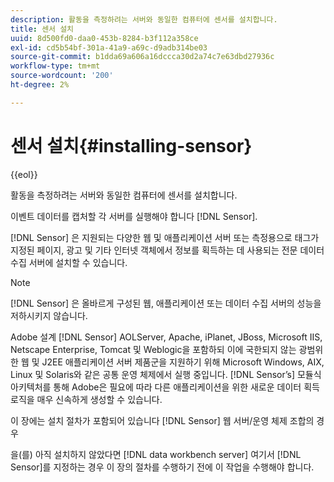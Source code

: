 ```yaml
---
description: 활동을 측정하려는 서버와 동일한 컴퓨터에 센서를 설치합니다.
title: 센서 설치
uuid: 8d500fd0-daa0-453b-8284-b3f112a358ce
exl-id: cd5b54bf-301a-41a9-a69c-d9adb314be03
source-git-commit: b1dda69a606a16dccca30d2a74c7e63dbd27936c
workflow-type: tm+mt
source-wordcount: '200'
ht-degree: 2%

---
```


# 센서 설치{#installing-sensor}

{{eol}}

활동을 측정하려는 서버와 동일한 컴퓨터에 센서를 설치합니다.

이벤트 데이터를 캡처할 각 서버를 실행해야 합니다 [!DNL Sensor].

[!DNL Sensor] 은 지원되는 다양한 웹 및 애플리케이션 서버 또는 측정용으로 태그가 지정된 페이지, 광고 및 기타 인터넷 객체에서 정보를 획득하는 데 사용되는 전문 데이터 수집 서버에 설치할 수 있습니다.

>[!NOTE]
>
>[!DNL Sensor] 은 올바르게 구성된 웹, 애플리케이션 또는 데이터 수집 서버의 성능을 저하시키지 않습니다.

Adobe 설계 [!DNL Sensor] AOLServer, Apache, iPlanet, JBoss, Microsoft IIS, Netscape Enterprise, Tomcat 및 Weblogic을 포함하되 이에 국한되지 않는 광범위한 웹 및 J2EE 애플리케이션 서버 제품군을 지원하기 위해 Microsoft Windows, AIX, Linux 및 Solaris와 같은 공통 운영 체제에서 실행 중입니다. [!DNL Sensor’s] 모듈식 아키텍처를 통해 Adobe은 필요에 따라 다른 애플리케이션을 위한 새로운 데이터 획득 로직을 매우 신속하게 생성할 수 있습니다.

이 장에는 설치 절차가 포함되어 있습니다 [!DNL Sensor] 웹 서버/운영 체제 조합의 경우

을(를) 아직 설치하지 않았다면 [!DNL data workbench server] 여기서 [!DNL Sensor]를 지정하는 경우 이 장의 절차를 수행하기 전에 이 작업을 수행해야 합니다.
